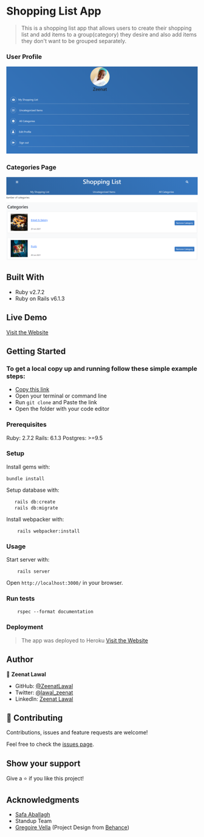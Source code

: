 # Shopping List App

> This is a shopping list app that allows users to create their shopping list and add items to a group(category) they desire and also add items they don't want to be grouped separately.

### User Profile
![screenshot](./app/assets/images/profile.png)

### Categories Page
![screenshot](./app/assets/images/Categories.png)

## Built With

- Ruby v2.7.2
- Ruby on Rails v6.1.3

## Live Demo

[Visit the Website](https://shopping-list-zee.herokuapp.com/)


## Getting Started

### To get a local copy up and running follow these simple example steps:

- [Copy this link](https://github.com/ZeenatLawal/Shopping-List.git)
- Open your terminal or command line
- Run `git clone` and Paste the link
- Open the folder with your code editor

### Prerequisites

Ruby: 2.7.2
Rails: 6.1.3
Postgres: >=9.5

### Setup

Install gems with:

```
bundle install
```

Setup database with:

```
   rails db:create
   rails db:migrate
```

Install webpacker with:

```
    rails webpacker:install
```

### Usage

Start server with:

```
    rails server
```

Open `http://localhost:3000/` in your browser.

### Run tests

```
    rspec --format documentation
```

### Deployment

> The app was deployed to Heroku
[Visit the Website](https://shopping-list-zee.herokuapp.com/)

## Author

👤 **Zeenat Lawal**

- GitHub: [@ZeenatLawal](https://github.com/ZeenatLawal)
- Twitter: [@lawal_zeenat](https://twitter.com/lawal_zeenat)
- LinkedIn: [Zeenat Lawal](https://www.linkedin.com/in/zeenatlawal/)

## 🤝 Contributing

Contributions, issues and feature requests are welcome!

Feel free to check the [issues page](https://github.com/ZeenatLawal/Shopping-List/issues).

## Show your support

Give a ⭐️ if you like this project!

## Acknowledgments

- [Safa Aballagh](https://github.com/safafa)
- Standup Team
- [Gregoire Vella](https://www.behance.net/gregoirevella) (Project Design from [Behance](https://www.behance.net/gallery/19759151/Snapscan-iOs-design-and-branding?tracking_source=))
